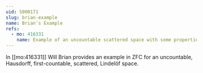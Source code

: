 ```yaml
---
uid: S000171
slug: brian-example
name: Brian's Example
refs:
  - mo: 416331
    name: Example of an uncountable scattered space with some properties
---
```


In [[mo:416331]] Will Brian provides an example in ZFC for an uncountable, Hausdorff,
first-countable, scattered, Lindelöf space.
